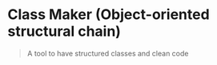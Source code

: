 # Class Maker (Object-oriented structural chain)
> A tool to have structured classes and clean code
